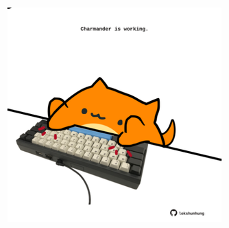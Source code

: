 <!-- built at 08/04/2025, 12:00:37 UTC -->
<p align="center">
  <img width="500" height="500" src="./ReadmeImage.svg">
</p>
